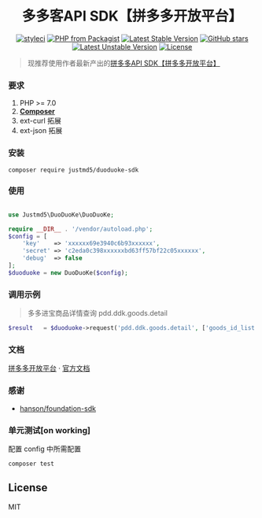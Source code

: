 <h1 align="center">多多客API SDK【拼多多开放平台】</h1>

<p align="center">
<a href="https://styleci.io/repos/139239444"><img src="https://styleci.io/repos/139239444/shield?branch=master" alt="styleci"></a>
<a href="https://packagist.org/packages/justmd5/duoduoke-sdk"><img src="https://img.shields.io/packagist/php-v/justmd5/duoduoke-sdk.svg" alt="PHP from Packagist"></a>
<a href="https://packagist.org/packages/justmd5/duoduoke-sdk"><img src="https://poser.pugx.org/justmd5/duoduoke-sdk/v/stable.svg" alt="Latest Stable Version"></a>
<a href="https://packagist.org/packages/justmd5/duoduoke-sdk"><img src="https://img.shields.io/github/stars/justmd5/duoduoke-sdk.svg?style=social&label=Stars" alt="GitHub stars"></a>
<a href="https://packagist.org/packages/justmd5/duoduoke-sdk"><img src="https://poser.pugx.org/justmd5/duoduoke-sdk/v/unstable.svg" alt="Latest Unstable Version"></a>
<a href="https://packagist.org/packages/justmd5/duoduoke-sdk"><img src="https://img.shields.io/github/license/justmd5/duoduoke-sdk.svg" alt="License"></a>
</p>

> 现推荐使用作者最新产出的[拼多多API SDK【拼多多开放平台】](https://github.com/justmd5/pindoduo-sdk) 
### 要求
1. PHP >= 7.0
2. **[Composer](https://getcomposer.org/)**
3. ext-curl 拓展
4. ext-json 拓展

### 安装

`composer require justmd5/duoduoke-sdk`

### 使用

```php

use Justmd5\DuoDuoKe\DuoDuoKe;

require __DIR__ . '/vendor/autoload.php';
$config = [
    'key'    => 'xxxxxx69e3940c6b93xxxxxx',
    'secret' => 'c2eda0c398xxxxxxbd63ff57bf22c05xxxxxx',
    'debug'  => false
];
$duoduoke = new DuoDuoKe($config);

```

### 调用示例
> 多多进宝商品详情查询 pdd.ddk.goods.detail
```php
$result   = $duoduoke->request('pdd.ddk.goods.detail', ['goods_id_list' => ['395581006']]);
```
### 文档
[拼多多开放平台](http://open.pinduoduo.com/)  · [官方文档](http://open.pinduoduo.com/#/apidocument)


### 感谢

-  [hanson/foundation-sdk](https://github.com/Hanson/foundation-sdk)

###  单元测试[on working]
配置 config 中所需配置
```shell
composer test 
```

## License

MIT


